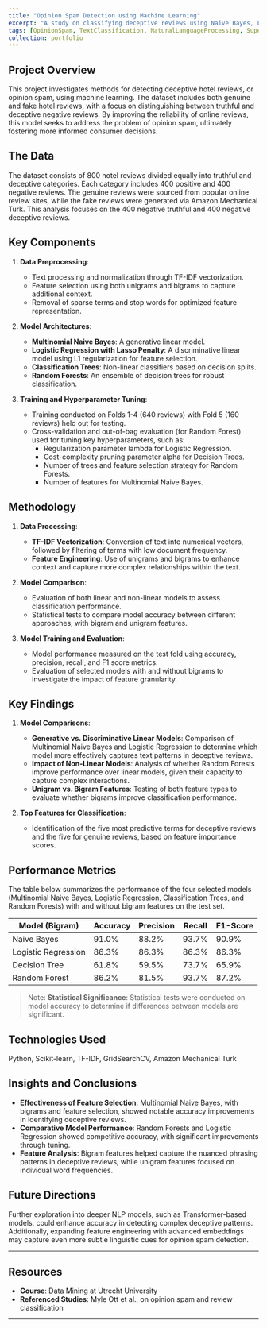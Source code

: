 ```yaml
---
title: "Opinion Spam Detection using Machine Learning"
excerpt: "A study on classifying deceptive reviews using Naive Bayes, Logistic Regression, Decision Trees, and Random Forests"
tags: [OpinionSpam, TextClassification, NaturalLanguageProcessing, SupervisedLearning, FeatureEngineering, MachineLearning, DeceptionDetection]
collection: portfolio
---
```


## Project Overview

This project investigates methods for detecting deceptive hotel reviews, or opinion spam, using machine learning. The dataset includes both genuine and fake hotel reviews, with a focus on distinguishing between truthful and deceptive negative reviews. By improving the reliability of online reviews, this model seeks to address the problem of opinion spam, ultimately fostering more informed consumer decisions.

## The Data

The dataset consists of 800 hotel reviews divided equally into truthful and deceptive categories. Each category includes 400 positive and 400 negative reviews. The genuine reviews were sourced from popular online review sites, while the fake reviews were generated via Amazon Mechanical Turk. This analysis focuses on the 400 negative truthful and 400 negative deceptive reviews.

## Key Components

1. **Data Preprocessing**:
   - Text processing and normalization through TF-IDF vectorization.
   - Feature selection using both unigrams and bigrams to capture additional context.
   - Removal of sparse terms and stop words for optimized feature representation.

2. **Model Architectures**:
   - **Multinomial Naive Bayes**: A generative linear model.
   - **Logistic Regression with Lasso Penalty**: A discriminative linear model using L1 regularization for feature selection.
   - **Classification Trees**: Non-linear classifiers based on decision splits.
   - **Random Forests**: An ensemble of decision trees for robust classification.

3. **Training and Hyperparameter Tuning**:
   - Training conducted on Folds 1-4 (640 reviews) with Fold 5 (160 reviews) held out for testing.
   - Cross-validation and out-of-bag evaluation (for Random Forest) used for tuning key hyperparameters, such as:
      - Regularization parameter lambda for Logistic Regression.
      - Cost-complexity pruning parameter alpha for Decision Trees.
      - Number of trees and feature selection strategy for Random Forests.
      - Number of features for Multinomial Naive Bayes.

## Methodology

1. **Data Processing**:
   - **TF-IDF Vectorization**: Conversion of text into numerical vectors, followed by filtering of terms with low document frequency.
   - **Feature Engineering**: Use of unigrams and bigrams to enhance context and capture more complex relationships within the text.

2. **Model Comparison**:
   - Evaluation of both linear and non-linear models to assess classification performance.
   - Statistical tests to compare model accuracy between different approaches, with bigram and unigram features.

3. **Model Training and Evaluation**:
   - Model performance measured on the test fold using accuracy, precision, recall, and F1 score metrics.
   - Evaluation of selected models with and without bigrams to investigate the impact of feature granularity.

## Key Findings

1. **Model Comparisons**:
   - **Generative vs. Discriminative Linear Models**: Comparison of Multinomial Naive Bayes and Logistic Regression to determine which model more effectively captures text patterns in deceptive reviews.
   - **Impact of Non-Linear Models**: Analysis of whether Random Forests improve performance over linear models, given their capacity to capture complex interactions.
   - **Unigram vs. Bigram Features**: Testing of both feature types to evaluate whether bigrams improve classification performance.

2. **Top Features for Classification**:
   - Identification of the five most predictive terms for deceptive reviews and the five for genuine reviews, based on feature importance scores.

## Performance Metrics

The table below summarizes the performance of the four selected models (Multinomial Naive Bayes, Logistic Regression, Classification Trees, and Random Forests) with and without bigram features on the test set.

| Model (Bigram)       | Accuracy | Precision | Recall | F1-Score |
|----------------------|----------|-----------|--------|----------|
| Naive Bayes          | 91.0%    | 88.2%     | 93.7%  | 90.9%    |
| Logistic Regression  | 86.3%    | 86.3%     | 86.3%  | 86.3%    |
| Decision Tree        | 61.8%    | 59.5%     | 73.7%  | 65.9%    |
| Random Forest        | 86.2%    | 81.5%     | 93.7%  | 87.2%    |

> Note: **Statistical Significance**: Statistical tests were conducted on model accuracy to determine if differences between models are significant.

## Technologies Used

Python, Scikit-learn, TF-IDF, GridSearchCV, Amazon Mechanical Turk

## Insights and Conclusions

- **Effectiveness of Feature Selection**: Multinomial Naive Bayes, with bigrams and feature selection, showed notable accuracy improvements in identifying deceptive reviews.
- **Comparative Model Performance**: Random Forests and Logistic Regression showed competitive accuracy, with significant improvements through tuning.
- **Feature Analysis**: Bigram features helped capture the nuanced phrasing patterns in deceptive reviews, while unigram features focused on individual word frequencies.

## Future Directions

Further exploration into deeper NLP models, such as Transformer-based models, could enhance accuracy in detecting complex deceptive patterns. Additionally, expanding feature engineering with advanced embeddings may capture even more subtle linguistic cues for opinion spam detection.

---

## Resources

- **Course**: Data Mining at Utrecht University
- **Referenced Studies**: Myle Ott et al., on opinion spam and review classification
---
